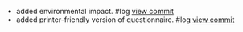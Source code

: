 - added environmental impact. #log [view commit](http://gitlab.com/christophe-g/pre-ignition/commit/ec43e0eb3ec31323c1d07ca85aeedb7b71574494) 
- added printer-friendly version of questionnaire. #log [view commit](http://gitlab.com/christophe-g/pre-ignition/commit/8e4292a094348e19b6d9fa0f3d0bb7fb857e575a) 